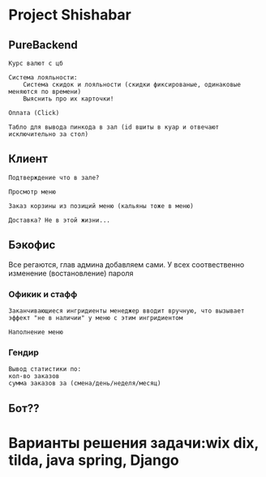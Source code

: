 # Project Shishabar

## PureBackend

    Курс валют с цб

    Система лояльности:
        Система скидок и лояльности (скидки фиксированые, одинаковые меняются по времени)
        Выяснить про их карточки!

    Оплата (Click)

    Табло для вывода пинкода в зал (id вшиты в куар и отвечают исключительно за стол)

## Клиент

    Подтверждение что в зале?

    Просмотр меню

    Заказ корзины из позиций меню (кальяны тоже в меню)
    
    Доставка? Не в этой жизни...


## Бэкофис

Все регаются, глав админа добавляем сами. У всех соотвественно изменение (востановление) пароля

### Офикик и стафф

    Заканчивающиеся ингридиенты менеджер вводит вручную, что вызывает эффект "не в наличии" у меню с этим ингридиентом

    Наполнение меню

### Гендир 

    Вывод статистики по:
    кол-во заказов
    сумма заказов за (смена/день/неделя/месяц)

## Бот??


# Варианты решения задачи:wix dix, tilda, java spring, Django